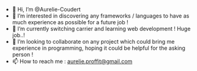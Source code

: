 - 👋 Hi, I’m @Aurelie-Coudert
- 👀 I’m interested in discovering any frameworks / languages to have as much experience as possible for a future job !
- 🌱 I’m currently switching carrier and learning web development ! Huge job..!
- 💞️ I’m looking to collaborate on any project which could bring me experience in programming, hoping it could be helpful for the asking person !
- 📫 How to reach me : aurelie.proffit@gmail.com

<!---
Aurelie-Coudert/Aurelie-Coudert is a ✨ special ✨ repository because its `README.md` (this file) appears on your GitHub profile.
You can click the Preview link to take a look at your changes.
--->
